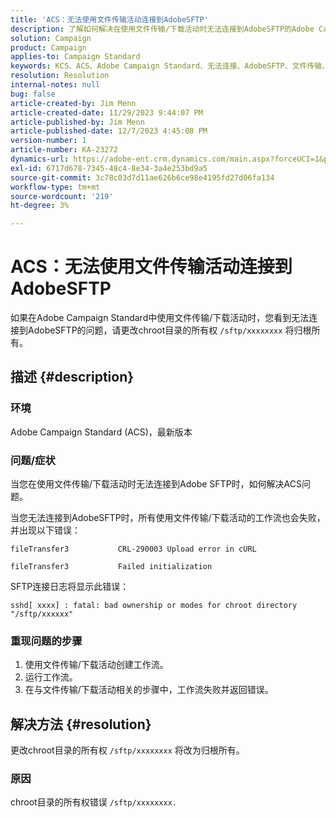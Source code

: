 ```yaml
---
title: 'ACS：无法使用文件传输活动连接到AdobeSFTP'
description: 了解如何解决在使用文件传输/下载活动时无法连接到AdobeSFTP的Adobe Campaign Standard问题。
solution: Campaign
product: Campaign
applies-to: Campaign Standard
keywords: KCS、ACS、Adobe Campaign Standard、无法连接、AdobeSFTP、文件传输、下载、错误、CRL-290003、cURL、故障排除
resolution: Resolution
internal-notes: null
bug: false
article-created-by: Jim Menn
article-created-date: 11/29/2023 9:44:07 PM
article-published-by: Jim Menn
article-published-date: 12/7/2023 4:45:08 PM
version-number: 1
article-number: KA-23272
dynamics-url: https://adobe-ent.crm.dynamics.com/main.aspx?forceUCI=1&pagetype=entityrecord&etn=knowledgearticle&id=e39cbc69-008f-ee11-8179-6045bd006268
exl-id: 6717d678-7345-48c4-8e34-3a4e253bd9a5
source-git-commit: 3c78c03d7d11ae626b6ce98e4195fd27d06fa134
workflow-type: tm+mt
source-wordcount: '219'
ht-degree: 3%

---
```


# ACS：无法使用文件传输活动连接到AdobeSFTP


如果在Adobe Campaign Standard中使用文件传输/下载活动时，您看到无法连接到AdobeSFTP的问题，请更改chroot目录的所有权 `/sftp/xxxxxxxx` 将归根所有。

## 描述 {#description}


### 环境

Adobe Campaign Standard (ACS)，最新版本



### 问题/症状

当您在使用文件传输/下载活动时无法连接到Adobe SFTP时，如何解决ACS问题。

当您无法连接到AdobeSFTP时，所有使用文件传输/下载活动的工作流也会失败，并出现以下错误：




```
fileTransfer3           CRL-290003 Upload error in cURL 

fileTransfer3           Failed initialization
```




SFTP连接日志将显示此错误：




```
sshd[ xxxx] : fatal: bad ownership or modes for chroot directory "/sftp/xxxxxx"
```






### <b>重现问题的步骤</b>

1. 使用文件传输/下载活动创建工作流。
2. 运行工作流。
3. 在与文件传输/下载活动相关的步骤中，工作流失败并返回错误。



## 解决方法 {#resolution}


更改chroot目录的所有权 `/sftp/xxxxxxxx` 将改为归根所有。

### 原因

chroot目录的所有权错误 `/sftp/xxxxxxxx. `
